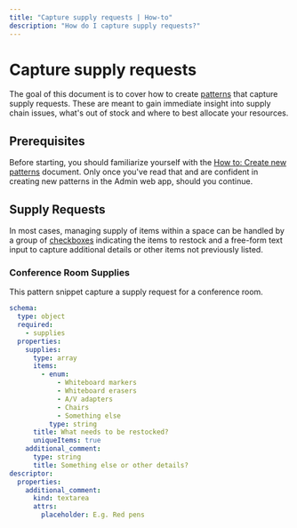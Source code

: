 ```yaml
---
title: "Capture supply requests | How-to"
description: "How do I capture supply requests?"
---
```


# Capture supply requests

The goal of this document is to cover how to create [patterns](/reference/patterns/) that capture supply requests. These are meant to gain immediate insight into supply chain issues, what's out of stock and where to best allocate your resources.

## Prerequisites

Before starting, you should familiarize yourself with the [How to: Create new patterns](/how-to/create-new-patterns/) document. Only once you've read that and are confident in creating new patterns in the Admin web app, should you continue.

## Supply Requests

In most cases, managing supply of items within a space can be handled by a group of [checkboxes](/reference/patterns.html#multiple-checkboxes) indicating the items to restock and a free-form text input to capture additional details or other items not previously listed.

### Conference Room Supplies

This pattern snippet capture a supply request for a conference room.

```yaml
schema:
  type: object
  required:
    - supplies
  properties:
    supplies:
      type: array
      items:
        - enum:
            - Whiteboard markers
            - Whiteboard erasers
            - A/V adapters
            - Chairs
            - Something else
          type: string
      title: What needs to be restocked?
      uniqueItems: true
    additional_comment:
      type: string
      title: Something else or other details?
descriptor:
  properties:
    additional_comment:
      kind: textarea
      attrs:
        placeholder: E.g. Red pens
```

<CaptionedImage
  src="/images/how-tos/capture-conf-room-supplies.png"
  alt="Capture conference room supply request."
  width="85%"
/>
